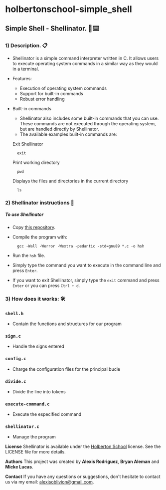 # holbertonschool-simple_shell
## Simple Shell - Shellinator. 🤖⌨️

### 1) **Description.** 📋

* Shellinator is a simple command interpreter written in C. It allows users to execute operating system commands in a similar way as they would in a terminal.

* Features:
    - Execution of operating system commands
    - Support for built-in commands
    - Robust error handling


* Built-in commands

  - Shellinator also includes some built-in commands that you can use. These commands are not executed through the operating system, but are handled directly by Shellinator. 
  - The available examples built-in commands are:


  Exit Shellinator

        exit
        
  Print working directory

        pwd

  Displays the files and directories in the current directory

        ls
        
### 2) **Shellinator instructions** 📝
##### To use Shellinator
* Copy [this repository](https://github.com/Magnusmajo/holbertonschool-simple_shell.git).
* Compile the program with:
  
        gcc -Wall -Werror -Wextra -pedantic -std=gnu89 *.c -o hsh

* Run the `hsh` file.
* Simply type the command you want to execute in the command line and press `Enter`.
* If you want to exit Shellinator, simply type the `exit` command and press `Enter` or you can press `Ctrl + d`.

### 3) **How does it works:** 🛠️

### `shell.h`
-    Contain the functions and structures for our program

### `sign.c`  
-    Handle the signs entered

### `config.c`
-    Charge the configuration files for the principal bucle

###  `divide.c`  
-    Divide the line into tokens

###  `execute-command.c`
-    Execute the especified command

###  `shellinator.c`
-    Manage the program


**License**
Shellinator is available under the [Holberton School](https://www.holbertonschool.com) license. See the LICENSE file for more details.

**Authors**
This project was created by **Alexis Rodriguez**, **Bryan Aleman** and **Micke Lucas**.

**Contact**
If you have any questions or suggestions, don't hesitate to contact us via my email: alexisoblivion@gmail.com.
